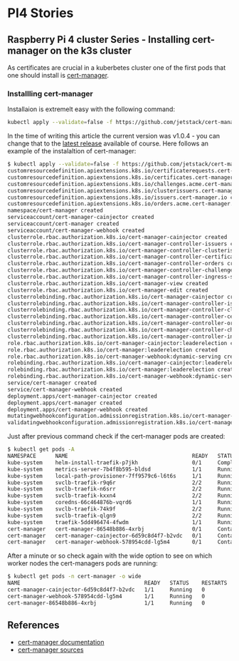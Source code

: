 # PI4 Stories

## Raspberry Pi 4 cluster Series - Installing cert-manager on the k3s cluster

As certificates are crucial in a kuberbetes cluster one of the first pods that one should install is [cert-manager](https://cert-manager.io/docs/).

### Installling cert-manager

Installaion is extremelt easy with the following command:
```bash
kubectl apply --validate=false -f https://github.com/jetstack/cert-manager/releases/download/v1.0.4/cert-manager.yaml
```
In the time of writing this article the current version was v1.0.4 - you can change that to the [latest release](https://github.com/jetstack/cert-manager/releases) available of course. Here follows an example of the instalaltion of cert-manager:

```bash
$ kubectl apply --validate=false -f https://github.com/jetstack/cert-manager/releases/download/v1.0.4/cert-manager.yaml
customresourcedefinition.apiextensions.k8s.io/certificaterequests.cert-manager.io created
customresourcedefinition.apiextensions.k8s.io/certificates.cert-manager.io created
customresourcedefinition.apiextensions.k8s.io/challenges.acme.cert-manager.io created
customresourcedefinition.apiextensions.k8s.io/clusterissuers.cert-manager.io created
customresourcedefinition.apiextensions.k8s.io/issuers.cert-manager.io created
customresourcedefinition.apiextensions.k8s.io/orders.acme.cert-manager.io created
namespace/cert-manager created
serviceaccount/cert-manager-cainjector created
serviceaccount/cert-manager created
serviceaccount/cert-manager-webhook created
clusterrole.rbac.authorization.k8s.io/cert-manager-cainjector created
clusterrole.rbac.authorization.k8s.io/cert-manager-controller-issuers created
clusterrole.rbac.authorization.k8s.io/cert-manager-controller-clusterissuers created
clusterrole.rbac.authorization.k8s.io/cert-manager-controller-certificates created
clusterrole.rbac.authorization.k8s.io/cert-manager-controller-orders created
clusterrole.rbac.authorization.k8s.io/cert-manager-controller-challenges created
clusterrole.rbac.authorization.k8s.io/cert-manager-controller-ingress-shim created
clusterrole.rbac.authorization.k8s.io/cert-manager-view created
clusterrole.rbac.authorization.k8s.io/cert-manager-edit created
clusterrolebinding.rbac.authorization.k8s.io/cert-manager-cainjector created
clusterrolebinding.rbac.authorization.k8s.io/cert-manager-controller-issuers created
clusterrolebinding.rbac.authorization.k8s.io/cert-manager-controller-clusterissuers created
clusterrolebinding.rbac.authorization.k8s.io/cert-manager-controller-certificates created
clusterrolebinding.rbac.authorization.k8s.io/cert-manager-controller-orders created
clusterrolebinding.rbac.authorization.k8s.io/cert-manager-controller-challenges created
clusterrolebinding.rbac.authorization.k8s.io/cert-manager-controller-ingress-shim created
role.rbac.authorization.k8s.io/cert-manager-cainjector:leaderelection created
role.rbac.authorization.k8s.io/cert-manager:leaderelection created
role.rbac.authorization.k8s.io/cert-manager-webhook:dynamic-serving created
rolebinding.rbac.authorization.k8s.io/cert-manager-cainjector:leaderelection created
rolebinding.rbac.authorization.k8s.io/cert-manager:leaderelection created
rolebinding.rbac.authorization.k8s.io/cert-manager-webhook:dynamic-serving created
service/cert-manager created
service/cert-manager-webhook created
deployment.apps/cert-manager-cainjector created
deployment.apps/cert-manager created
deployment.apps/cert-manager-webhook created
mutatingwebhookconfiguration.admissionregistration.k8s.io/cert-manager-webhook created
validatingwebhookconfiguration.admissionregistration.k8s.io/cert-manager-webhook created
```

Just after previous command check if the cert-manager pods are created:

```bash
$ kubectl get pods -A
NAMESPACE      NAME                                       READY   STATUS              RESTARTS   AGE
kube-system    helm-install-traefik-p7jkh                 0/1     Completed           0          49d
kube-system    metrics-server-7b4f8b595-bldsd             1/1     Running             3          49d
kube-system    local-path-provisioner-7ff9579c6-l6t6s     1/1     Running             3          49d
kube-system    svclb-traefik-r9q6r                        2/2     Running             6          49d
kube-system    svclb-traefik-n6srr                        2/2     Running             6          49d
kube-system    svclb-traefik-kxxn4                        2/2     Running             6          49d
kube-system    coredns-66c464876b-vqrd6                   1/1     Running             3          49d
kube-system    svclb-traefik-74k9f                        2/2     Running             6          49d
kube-system    svclb-traefik-qlgn9                        2/2     Running             6          49d
kube-system    traefik-5dd496474-4fwdm                    1/1     Running             3          49d
cert-manager   cert-manager-86548b886-4xrbj               0/1     ContainerCreating   0          9s
cert-manager   cert-manager-cainjector-6d59c8d4f7-b2vdc   0/1     ContainerCreating   0          9s
cert-manager   cert-manager-webhook-578954cdd-lg5m4       0/1     ContainerCreating   0          9s
```
After a minute or so check again with the wide option to see on which worker nodes the cert-managers pods are running:

```bash
$ kubectl get pods -n cert-manager -o wide
NAME                                       READY   STATUS    RESTARTS   AGE   IP           NODE   NOMINATED NODE   READINESS GATES
cert-manager-cainjector-6d59c8d4f7-b2vdc   1/1     Running   0          21m   10.42.1.17   n5     <none>           <none>
cert-manager-webhook-578954cdd-lg5m4       1/1     Running   0          21m   10.42.0.19   n1     <none>           <none>
cert-manager-86548b886-4xrbj               1/1     Running   0          21m   10.42.5.10   n4     <none>           <none>
```
 
## References

 - [cert-manager documentation](https://cert-manager.io/docs/)
 - [cert-manager sources](https://github.com/jetstack/cert-manager)
